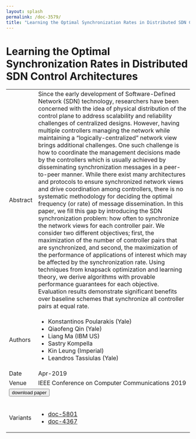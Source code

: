 ```yaml
---
layout: splash
permalink: /doc-3579/
title: "Learning the Optimal Synchronization Rates in Distributed SDN Control Architectures"
---
```


# Learning the Optimal Synchronization Rates in Distributed SDN Control Architectures

<table>
    <tbody>
    <tr>
        <td>Abstract</td>
        <td>Since the early development of Software-Defined Network (SDN) technology, researchers have been concerned with the idea of physical distribution of the control plane to address scalability and reliability challenges of centralized designs. However, having multiple controllers managing the network while maintaining a “logically-centralized” network view brings additional challenges. One such challenge is how to coordinate the management decisions made by the controllers which is usually achieved by disseminating synchronization messages in a peer-to-peer manner. While there exist many architectures and protocols to ensure synchronized network views and drive coordination among controllers, there is no systematic methodology for deciding the optimal frequency (or rate) of message dissemination. In this paper, we fill this gap by introducing the SDN synchronization problem: how often to synchronize the network views for each controller pair. We consider two different objectives; first, the maximization of the number of controller pairs that are synchronized, and second, the maximization of the performance of applications of interest which may be affected by the synchronization rate. Using techniques from knapsack optimization and learning theory, we derive algorithms with provable performance guarantees for each objective. Evaluation results demonstrate significant benefits over baseline schemes that synchronize all controller pairs at equal rate.</td>
    </tr>
    <tr>
        <td>Authors</td>
        <td>
            <ul>
                <li>Konstantinos Poularakis (Yale)</li>
                <li>Qiaofeng Qin (Yale)</li>
                <li>Liang Ma (IBM US)</li>
                <li>Sastry Kompella</li>
                <li>Kin Leung (Imperial)</li>
                <li>Leandros Tassiulas (Yale)</li>
            </ul>
        </td>
    </tr>
    <tr>
        <td>Date</td>
        <td>Apr-2019</td>
    </tr>
    <tr>
        <td>Venue</td>
        <td>IEEE Conference on Computer Communications 2019</td>
    </tr>
        <tr>
            <td colspan="2">
                <form method="get" action="https://ibm.box.com/v/doc-3579-paper">
                    <button type="submit">download paper</button>
                </form>
            </td>
        </tr>
        <tr>
            <td>Variants</td>
            <td>
                <ul>
                    <li><a href="\doc-5801\">doc-5801</a></li>
                    <li><a href="\doc-4367\">doc-4367</a></li>
                </ul>
            </td>
        </tr>
    </tbody>
</table>
